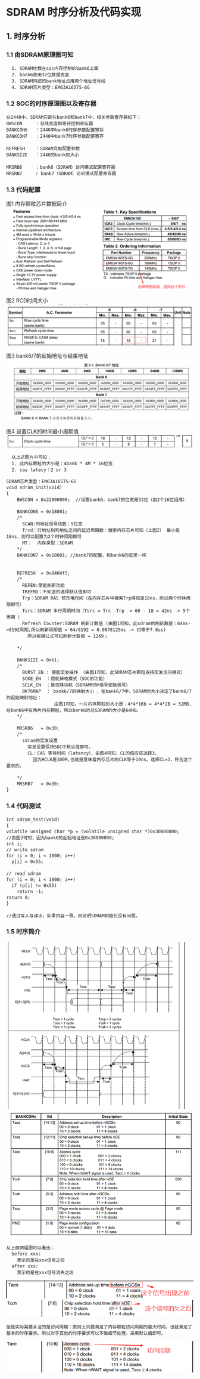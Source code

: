 # SDRAM 时序分析及代码实现

## 1. 时序分析

### 1.1 由SDRAM原理图可知
```
  1. SDRAM挂载在soc内存控制的bank6上面
  2. bank6使用32位数据宽度
  3. SDRAM内部的bank地址占用两个地址信号线
  4. SDRAM芯片类型：EM63A165TS-6G
```

### 1.2 SOC的时序原理图以及寄存器
```
在2440中，SDRAM只能在bank6和bank7中，相关参数寄存器如下：
BWSCON     ：总线宽度和等待控制寄存器
BANKCON6   ：2440中bank6时序参数配置寄存
BANKCON7   ：2440中bank7时序参数配置寄存

REFRESH    ：SDRAM充电配置参数
BANKSIZE   ：2440的bank的大小

MRSRB6     ：bank6（SDRAM）访问模式配置寄存器
MRSRB7     : bank7（SDRAM）访问模式配置寄存器
```

### 1.3 代码配置

图1 内存颗粒芯片数据简介
![](image/sdram.png)


图2 RCD时间大小
![](image/sdram1.png)

图3 bank6/7的起始地址与结束地址
![](image/sdram2.png)

图4 设置CLK的时间最小周期值
![](image/sdram3.png)

```
  从上述图片中可知：
  1. 此内存颗粒的大小是：4bank * 4M * 16位宽
  2. cas latecy：2 or 3

```

```
SDRAM芯片类型：EM63A165TS-6G
void sdram_init(void)
{
    BWSCON = 0x22000000;  //设置bank6，bank7的位宽是32位（由2个16位组成）

    BANKCON6 = 0x18001;   
    /*
      SCAN:列地址信号线数：9位宽
      Trcd：行地址到列地址之间的延迟周期数：搜索内存芯片可知（上图2） 最小是18ns，则可以配置为2个时钟周期即可
      MT：  内存类型：SDRAM
    */
    BANKCON7 = 0x18001; //bank7的配置，和bank6的意思一样


    REFRESH  = 0x8404f5;
    /*
      REFEN:使能刷新功能
      TREFMD：不知道的选择默认值即可
      Trp：SDRAM RAS 预充电时间（在内存芯片中搜索Trp得知是18ns，所以两个时钟周期即可）
      Tsrc：SDRAM 半行周期时间（Tsrc = Trc -Trp  = 60 - 18 = 42ns -> 5个周期 ）
      Refresh Counter:SDRAM 刷新计数值 (由图1可知，此sdram的刷新数是：64ms->8192周期,所以刷新周期值 = 64/8192 = 0.0078125ms -> 约等于7.8us)
        所以根据公式可知刷新计数值 = 1269；

    */

    BANKSIZE = 0xb1;
    /*
      BURST_EN : 使能突发操作 （由图1可知，此SDRAM芯片颗粒支持突发访问模式）
      SCKE_EN  ：使能掉电模式（SOC的功能）
      SCLK_EN  ：是否降功耗（SDRAM时钟信号使能信号）   
      BK76MAP  ： bank6/7的映射大小 ，在bank6/7中，SDRAM的大小决定了bank6/7的起始映射地址：
                  由图1可知，一片内存颗粒的大小是：4*4*16b = 4*4*2B = 32MB,在bank6中有两片内存颗粒，所以bank6的总SDRAM的大小是64MB。
    */

    MRSRB6   = 0x30;
    /*
      sdram的突发设置
        突发设置保持SOC中默认值即可。
        CL：CAS 等待时间（latency），由图4可知，CL的值应该选择3，
          因为HCLK是100M,也就是意味着内存芯片的CLK等于10ns。选择CL=3，符合这个要求的。

    */
    MRSRB7   = 0x30;
}
```

### 1.4 代码测试
```
int sdram_test(void)
{
volatile unsigned char *p = (volatile unsigned char *)0x30000000;
//由图3可知，因为bank6的起始地址是0x30000000;
int i;
// write sdram
for (i = 0; i < 1000; i++)
  p[i] = 0x55;

// read sdram
for (i = 0; i < 1000; i++)
  if (p[i] != 0x55)
    return -1;
return 0;
}

//通过写入与读出，如果内容一致，则说明SDRAM初始化没有问题。
```


### 1.5 时序简介
![](image/sdram5.png)
![](image/sdram6.png)

```
从上面两幅图可以看出：
  before xxx:
    表示的是在xxx信号之前
  after xxx:
    表示的是在xxx信号消失之后
```

![](image/sdram7.png)
![](image/sdram8.png)

```
但是实际需要关注的是访问周期：原则上只要满足了内存颗粒访问周期的最大时间，也就满足了基本的时序要求。所以对于其他的时序要求可以不做细节处理，采用默认值即可。
```
![](image/sdram9.png)
